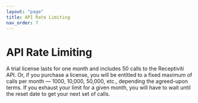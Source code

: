 ```yaml
---
layout: "page"
title: API Rate Limiting
nav_order: 7
---
```


# API Rate Limiting

A trial license lasts for one month and includes 50 calls to the Receptiviti API. Or, if you purchase a license, you will be entitled to a fixed maximum of calls per month — 1000, 10,000, 50,000, etc., depending the agreed-upon terms. If you exhaust your limit for a given month, you will have to wait until the reset date to get your next set of calls.
